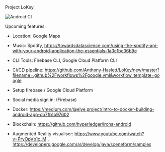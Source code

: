 Project LoKey

![Android CI](https://github.com/Anthony-Haslett/LoKey/workflows/Android%20CI/badge.svg)

Upcoming features:
- Location: Google Maps
- Music: Spotify, https://towardsdatascience.com/using-the-spotify-api-with-your-android-application-the-essentials-1a3c1bc36b9e

- CLI Tools: Firebase CLI, Google Cloud Platform CLI

- CI/CD pipeline: https://github.com/Anthony-Haslett/LoKey/new/master?filename=.github%2Fworkflows%2Fgoogle.yml&workflow_template=google

- Setup firebase / Google Cloud Platform
- Social media sign in: (Firebase)
- Docker: https://medium.com/@elye.project/intro-to-docker-building-android-app-cb7fb1b97602

- Blockchain: https://github.com/hyperledger/iroha-android
- Augmented Reality visualiser: https://www.youtube.com/watch?v=PryOpVb1c_M , https://developers.google.com/ar/develop/java/sceneform/samples
